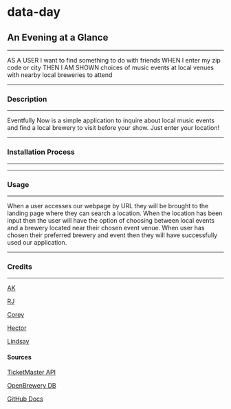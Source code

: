 # data-day

## An Evening at a Glance
***
AS A USER I want to find something to do with friends
WHEN I enter my zip code or city
THEN I AM SHOWN choices of music events at local venues with nearby local breweries to attend
***
### Description
***
Eventfully Now is a simple application to inquire about local music events and find a local brewery to visit before your show. Just enter your location!
***
### Installation Process
***


***
### Usage 
***

When a user accesses our webpage by URL they will be brought to the landing page where they can search a location. When the location has been input then the user will have the option of choosing between local events and a brewery located near their chosen event venue. When user has chosen their preferred brewery and event then they will have successfully used our application.  
***

### Credits
***
[AK](https://github.com/aKingsView)

[RJ](https://github.com/Are-Jae)

[Corey](https://github.com/skidmoreco)

[Hector](https://github.com/noviceprogrammeroh)

[Lindsay](https://github.com/katsaymeow)



#### Sources

[TicketMaster API](https://developer.ticketmaster.com/products-and-docs/apis/getting-started/#rate-limit)

[OpenBrewery DB](https://www.openbrewerydb.org/documentation#list-breweries)

[GitHub Docs](https://github.com/git-guides/git-pull)
